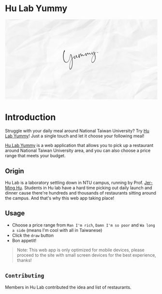 # Hu Lab Yummy #

![Alt text](public/forFacebook.jpg)

# Introduction #

Struggle with your daily meal around National Taiwan University? Try [Hu Lab Yummy](https://hulabyummy.netlify.app/)! Just a single touch and let it choose your following meal!

[Hu Lab Yummy](https://hulabyummy.netlify.app/) is a web application that allows you to pick up a restaurant around National Taiwan University area, and you can also choose a price range that meets your budget.

## Origin ##

Hu Lab is a laboratory settling down in NTU campus, running by Prof. [Jer-Ming Hu](https://ecology.lifescience.ntu.edu.tw/doku.php/en/jmhu/start). Students in Hu lab have a hard time picking out daily launch and dinner cause there're hundreds and thousands of restaurants sitting around the campus. And that's why this web app taking place!

## Usage ##

- Choose a price range from `Man I'm rich`, `Damn I'm so poor` and `Wa long a side` (means I'm cool with all in Taiwanese)
- Click the `draw` button
- Bon appetit!
  
> Note: This web app is only optimized for mobile devices, please proceed to the site with small screen devices for the best experience, thanks!

## `Contributing` ##

Members in Hu Lab contributed the idea and list of restaurants.
